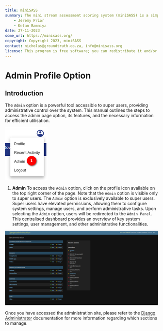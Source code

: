```yaml
---
title: miniSASS
summary: The mini stream assessment scoring system (miniSASS) is a simple and accessible citizen science tool for monitoring the water quality and health of stream and river systems. You collect a sample of aquatic macroinvertebrates (small, but large enough to see animals with no internal skeletons) from a site in a stream or river. The community of these aquatic macroinvertebrates present then tells you about the water quality and health of the stream or river based on the concept that different groups of aquatic macroinvertebrates have different tolerances and sensitivities to disturbance and pollution.
    - Jeremy Prior
    - Ketan Bamniya
date: 27-11-2023
some_url: https://minisass.org/
copyright: Copyright 2023, miniSASS
contact: nicholas@groundtruth.co.za, info@minisass.org
license: This program is free software; you can redistribute it and/or modify it under the terms of the GNU Affero General Public License as published by the Free Software Foundation; either version 3 of the License, or (at your option) any later version.
---
```


# Admin Profile Option

## Introduction

The `Admin` option is a powerful tool accessible to super users, providing administrative control over the system. This manual outlines the steps to access the admin page option, its features, and the necessary information for efficient utilisation.

![Admin option](./img/admin-1.png)

1. **Admin** To access the `Admin` option, click on the profile icon available on the top right corner of the page. Note that the `Admin` option is visible only to super users. The `Admin` option is exclusively available to super users. Super users have elevated permissions, allowing them to configure system settings, manage users, and perform administrative tasks.
Upon selecting the `Admin` option, users will be redirected to the `Admin Panel`. This centralised dashboard provides an overview of key system settings, user management, and other administrative functionalities.

![Admin Panel](./img/admin-2.png)

Once you have accessed the administration site, please refer to the [Django Administrator](./django-admin.md) documentation for more information regarding which sections to manage.
